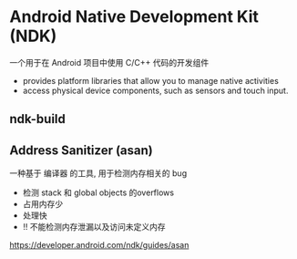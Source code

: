 # Android Native Development Kit (NDK)

一个用于在 Android 项目中使用 C/C++ 代码的开发组件  
* provides platform libraries that allow you to manage native activities
* access physical device components, such as sensors and touch input. 


## ndk-build


## Address Sanitizer (asan)

一种基于 编译器 的工具, 用于检测内存相关的 bug
* 检测 stack 和 global objects 的overflows 
* 占用内存少
* 处理快
* !! 不能检测内存泄漏以及访问未定义内存

https://developer.android.com/ndk/guides/asan